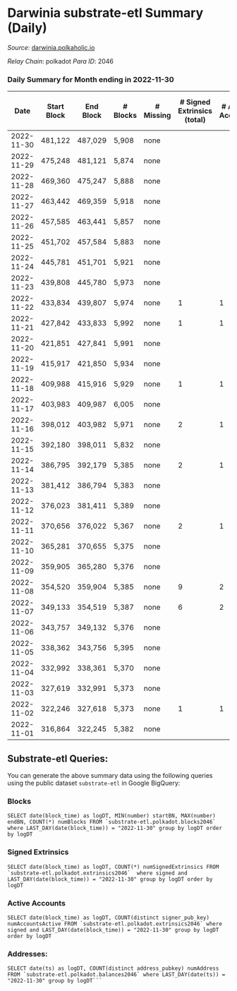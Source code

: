 # Darwinia substrate-etl Summary (Daily)

_Source_: [darwinia.polkaholic.io](https://darwinia.polkaholic.io)

*Relay Chain*: polkadot
*Para ID*: 2046



### Daily Summary for Month ending in 2022-11-30


| Date | Start Block | End Block | # Blocks | # Missing | # Signed Extrinsics (total) | # Active Accounts | # Addresses with Balances | # Events | # Transfers | # XCM Transfers In | # XCM Transfers Out |
| ---- | ----------- | --------- | -------- | --------- | --------------------------- | ----------------- | ------------------------- | -------- | ----------- | ------------------ | ------------------- |
| 2022-11-30 | 481,122 | 487,029 | 5,908 | none  |  |  | 21 | 11,819 |   |   |   |
| 2022-11-29 | 475,248 | 481,121 | 5,874 | none  |  |  | 21 | 11,751 |   |   |   |
| 2022-11-28 | 469,360 | 475,247 | 5,888 | none  |  |  | 21 | 11,780 |   |   |   |
| 2022-11-27 | 463,442 | 469,359 | 5,918 | none  |  |  | 21 | 11,839 |   |   |   |
| 2022-11-26 | 457,585 | 463,441 | 5,857 | none  |  |  |  | 11,717 |   |   |   |
| 2022-11-25 | 451,702 | 457,584 | 5,883 | none  |  |  | 21 | 11,770 |   |   |   |
| 2022-11-24 | 445,781 | 451,701 | 5,921 | none  |  |  | 21 | 11,845 |   |   |   |
| 2022-11-23 | 439,808 | 445,780 | 5,973 | none  |  |  | 21 | 11,949 |   |   |   |
| 2022-11-22 | 433,834 | 439,807 | 5,974 | none  | 1 | 1 |  | 12,021 | 61  | 1  | 1  |
| 2022-11-21 | 427,842 | 433,833 | 5,992 | none  | 1 | 1 | 21 | 12,058 | 61  | 1  | 1  |
| 2022-11-20 | 421,851 | 427,841 | 5,991 | none  |  |  | 21 | 11,988 |   | 1  |   |
| 2022-11-19 | 415,917 | 421,850 | 5,934 | none  |  |  |  | 11,874 |   | 1  |   |
| 2022-11-18 | 409,988 | 415,916 | 5,929 | none  | 1 | 1 | 21 | 11,868 |   |   |   |
| 2022-11-17 | 403,983 | 409,987 | 6,005 | none  |  |  |  | 12,013 |   |   |   |
| 2022-11-16 | 398,012 | 403,982 | 5,971 | none  | 2 | 1 |  | 12,085 | 122  | 2  | 2  |
| 2022-11-15 | 392,180 | 398,011 | 5,832 | none  |  |  |  | 11,668 |   |   |   |
| 2022-11-14 | 386,795 | 392,179 | 5,385 | none  | 2 | 1 |  | 10,913 | 122  | 2  | 2  |
| 2022-11-13 | 381,412 | 386,794 | 5,383 | none  |  |  | 21 | 10,769 |   |   |   |
| 2022-11-12 | 376,023 | 381,411 | 5,389 | none  |  |  |  | 10,781 |   |   |   |
| 2022-11-11 | 370,656 | 376,022 | 5,367 | none  | 2 | 1 |  | 10,877 | 122  | 2  | 2  |
| 2022-11-10 | 365,281 | 370,655 | 5,375 | none  |  |  |  | 10,753 |   |   |   |
| 2022-11-09 | 359,905 | 365,280 | 5,376 | none  |  |  |  | 10,755 |   |   |   |
| 2022-11-08 | 354,520 | 359,904 | 5,385 | none  | 9 | 2 | 21 | 11,136 | 326  |   |   |
| 2022-11-07 | 349,133 | 354,519 | 5,387 | none  | 6 | 2 |  | 11,011 | 209  |   |   |
| 2022-11-06 | 343,757 | 349,132 | 5,376 | none  |  |  |  | 10,755 |   |   |   |
| 2022-11-05 | 338,362 | 343,756 | 5,395 | none  |  |  | 21 | 10,793 |   |   |   |
| 2022-11-04 | 332,992 | 338,361 | 5,370 | none  |  |  | 21 | 10,743 |   |   |   |
| 2022-11-03 | 327,619 | 332,991 | 5,373 | none  |  |  |  | 10,748 |   |   |   |
| 2022-11-02 | 322,246 | 327,618 | 5,373 | none  | 1 | 1 | 21 | 10,823 | 61  | 1  | 1  |
| 2022-11-01 | 316,864 | 322,245 | 5,382 | none  |  |  | 21 | 10,767 |   |   |   |

## Substrate-etl Queries:
You can generate the above summary data using the following queries using the public dataset `substrate-etl` in Google BigQuery:


### Blocks
```
SELECT date(block_time) as logDT, MIN(number) startBN, MAX(number) endBN, COUNT(*) numBlocks FROM `substrate-etl.polkadot.blocks2046`  where LAST_DAY(date(block_time)) = "2022-11-30" group by logDT order by logDT
```


### Signed Extrinsics
```
SELECT date(block_time) as logDT, COUNT(*) numSignedExtrinsics FROM `substrate-etl.polkadot.extrinsics2046`  where signed and LAST_DAY(date(block_time)) = "2022-11-30" group by logDT order by logDT
```


### Active Accounts
```
SELECT date(block_time) as logDT, COUNT(distinct signer_pub_key) numAccountsActive FROM `substrate-etl.polkadot.extrinsics2046` where signed and LAST_DAY(date(block_time)) = "2022-11-30" group by logDT order by logDT
```


### Addresses:
```
SELECT date(ts) as logDT, COUNT(distinct address_pubkey) numAddress FROM `substrate-etl.polkadot.balances2046` where LAST_DAY(date(ts)) = "2022-11-30" group by logDT```

